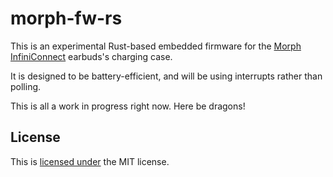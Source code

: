 # morph-fw-rs

This is an experimental Rust-based embedded firmware for the [Morph
InfiniConnect][morph_earbuds] earbuds's charging case.

It is designed to be battery-efficient, and will be using interrupts rather than
polling.

This is all a work in progress right now. Here be dragons!

## License

This is [licensed under][license] the MIT license.

[morph_earbuds]: https://www.kickstarter.com/projects/morphaudio/morph-rapidly-switch-audio-across-infinite-devices-any-os
[license]: /LICENSE
